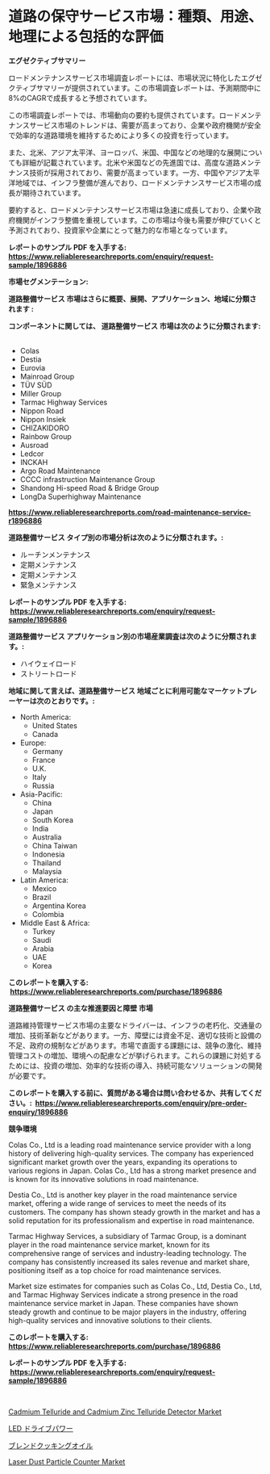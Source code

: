 <p><h1>道路の保守サービス市場：種類、用途、地理による包括的な評価</h1></p><p><strong>エグゼクティブサマリー</strong></p>
<p><p>ロードメンテナンスサービス市場調査レポートには、市場状況に特化したエグゼクティブサマリーが提供されています。この市場調査レポートは、予測期間中に8%のCAGRで成長すると予想されています。</p><p>この市場調査レポートでは、市場動向の要約も提供されています。ロードメンテナンスサービス市場のトレンドは、需要が高まっており、企業や政府機関が安全で効率的な道路環境を維持するためにより多くの投資を行っています。</p><p>また、北米、アジア太平洋、ヨーロッパ、米国、中国などの地理的な展開についても詳細が記載されています。北米や米国などの先進国では、高度な道路メンテナンス技術が採用されており、需要が高まっています。一方、中国やアジア太平洋地域では、インフラ整備が進んでおり、ロードメンテナンスサービス市場の成長が期待されています。</p><p>要約すると、ロードメンテナンスサービス市場は急速に成長しており、企業や政府機関がインフラ整備を重視しています。この市場は今後も需要が伸びていくと予測されており、投資家や企業にとって魅力的な市場となっています。</p></p>
<p><strong>レポートのサンプル PDF を入手する: <a href="https://www.reliableresearchreports.com/enquiry/request-sample/1896886">https://www.reliableresearchreports.com/enquiry/request-sample/1896886</a></strong></p>
<p><strong>市場セグメンテーション:</strong></p>
<p><strong> 道路整備サービス 市場はさらに概要、展開、アプリケーション、地域に分類されます :</strong></p>
<p><strong>コンポーネントに関しては、 道路整備サービス 市場は次のように分類されます: &nbsp;</strong></p>
<p><ul><li>Colas</li><li>Destia</li><li>Eurovia</li><li>Mainroad Group</li><li>TÜV SÜD</li><li>Miller Group</li><li>Tarmac Highway Services</li><li>Nippon Road</li><li>Nippon Insiek</li><li>CHIZAKIDORO</li><li>Rainbow Group</li><li>Ausroad</li><li>Ledcor</li><li>INCKAH</li><li>Argo Road Maintenance</li><li>CCCC infrastruction Maintenance Group</li><li>Shandong Hi-speed Road & Bridge Group</li><li>LongDa Superhighway Maintenance</li></ul></p>
<p><strong><a href="https://www.reliableresearchreports.com/road-maintenance-service-r1896886">https://www.reliableresearchreports.com/road-maintenance-service-r1896886</a></strong></p>
<p><strong> 道路整備サービス タイプ別の市場分析は次のように分類されます。:</strong></p>
<p><ul><li>ルーチンメンテナンス</li><li>定期メンテナンス</li><li>定期メンテナンス</li><li>緊急メンテナンス</li></ul></p>
<p><strong>レポートのサンプル PDF を入手する: &nbsp;<a href="https://www.reliableresearchreports.com/enquiry/request-sample/1896886">https://www.reliableresearchreports.com/enquiry/request-sample/1896886</a></strong></p>
<p><strong> 道路整備サービス アプリケーション別の市場産業調査は次のように分類されます。:</strong></p>
<p><ul><li>ハイウェイロード</li><li>ストリートロード</li></ul></p>
<p><strong>地域に関して言えば、道路整備サービス 地域ごとに利用可能なマーケットプレーヤーは次のとおりです。:</strong></p>
<p><ul>
    <li>
        North America:
        <ul>
            <li>United States</li>
            <li>Canada</li>
        </ul>
    </li>
    <li>
        Europe:
        <ul>
            <li>Germany</li>
            <li>France</li>
            <li>U.K.</li>
            <li>Italy</li>
            <li>Russia</li>
        </ul>
    </li>
    <li>
        Asia-Pacific:
        <ul>
            <li>China</li>
            <li>Japan</li>
            <li>South Korea</li>
            <li>India</li>
            <li>Australia</li>
            <li>China Taiwan</li>
            <li>Indonesia</li>
            <li>Thailand</li>
            <li>Malaysia</li>
        </ul>
    </li>
    <li>
        Latin America:
        <ul>
            <li>Mexico</li>
            <li>Brazil</li>
            <li>Argentina Korea</li>
            <li>Colombia</li>
        </ul>
    </li>
    <li>
        Middle East & Africa:
        <ul>
            <li>Turkey</li>
            <li>Saudi</li>
            <li>Arabia</li>
            <li>UAE</li>
            <li>Korea</li>
        </ul>
    </li>
    </ul></p>
<p><strong>このレポートを購入する: &nbsp;<a href="https://www.reliableresearchreports.com/purchase/1896886">https://www.reliableresearchreports.com/purchase/1896886</a></strong></p>
<p><strong>道路整備サービス の主な推進要因と障壁 市場</strong></p>
<p><p>道路維持管理サービス市場の主要なドライバーは、インフラの老朽化、交通量の増加、技術革新などがあります。一方、障壁には資金不足、適切な技術と設備の不足、政府の規制などがあります。市場で直面する課題には、競争の激化、維持管理コストの増加、環境への配慮などが挙げられます。これらの課題に対処するためには、投資の増加、効率的な技術の導入、持続可能なソリューションの開発が必要です。</p></p>
<p><strong>このレポートを購入する前に、質問がある場合は問い合わせるか、共有してください。:&nbsp; <a href="https://www.reliableresearchreports.com/enquiry/pre-order-enquiry/1896886">https://www.reliableresearchreports.com/enquiry/pre-order-enquiry/1896886</a></strong></p>
<p><strong>競争環境</strong></p>
<p><p>Colas Co., Ltd is a leading road maintenance service provider with a long history of delivering high-quality services. The company has experienced significant market growth over the years, expanding its operations to various regions in Japan. Colas Co., Ltd has a strong market presence and is known for its innovative solutions in road maintenance.</p><p>Destia Co., Ltd is another key player in the road maintenance service market, offering a wide range of services to meet the needs of its customers. The company has shown steady growth in the market and has a solid reputation for its professionalism and expertise in road maintenance.</p><p>Tarmac Highway Services, a subsidiary of Tarmac Group, is a dominant player in the road maintenance service market, known for its comprehensive range of services and industry-leading technology. The company has consistently increased its sales revenue and market share, positioning itself as a top choice for road maintenance services.</p><p>Market size estimates for companies such as Colas Co., Ltd, Destia Co., Ltd, and Tarmac Highway Services indicate a strong presence in the road maintenance service market in Japan. These companies have shown steady growth and continue to be major players in the industry, offering high-quality services and innovative solutions to their clients.</p></p>
<p><strong>このレポートを購入する: &nbsp; <a href="https://www.reliableresearchreports.com/purchase/1896886">https://www.reliableresearchreports.com/purchase/1896886</a></strong></p>
<p><strong>レポートのサンプル PDF を入手する: &nbsp;<a href="https://www.reliableresearchreports.com/enquiry/request-sample/1896886">https://www.reliableresearchreports.com/enquiry/request-sample/1896886</a></strong><strong></strong></p>
<p>&nbsp;</p>
<p><p><a href="https://github.com/lataunyatinikmelvin59ilbd0dv/Market-Research-Report-List-2/blob/main/cadmium-telluride-and-cadmium-zinc-telluride-detector-market.md">Cadmium Telluride and Cadmium Zinc Telluride Detector Market</a></p><p><a href="https://github.com/RandallRunte2023/Market-Research-Report-List-1/blob/main/127348477904.md">LED ドライブパワー</a></p><p><a href="https://github.com/TerrellConn/Market-Research-Report-List-1/blob/main/553143377903.md">ブレンドクッキングオイル</a></p><p><a href="https://github.com/SheilaBruen2023/Market-Research-Report-List-1/blob/main/laser-dust-particle-counter-market.md">Laser Dust Particle Counter Market</a></p></p>